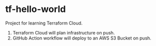 # tf-hello-world
Project for learning Terraform Cloud.

1. Terraform Cloud will plan infrastructure on push.
2. GitHub Action workflow will deploy to an AWS S3 Bucket on push.
